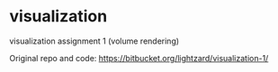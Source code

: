# visualization
visualization assignment 1 (volume rendering)

Original repo and code: https://bitbucket.org/lightzard/visualization-1/
